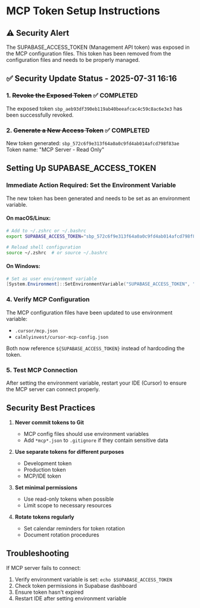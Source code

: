 # MCP Token Setup Instructions

## ⚠️ Security Alert

The SUPABASE_ACCESS_TOKEN (Management API token) was exposed in the MCP configuration files. This token has been removed from the configuration files and needs to be properly managed.

## ✅ Security Update Status - 2025-07-31 16:16

### 1. ~~Revoke the Exposed Token~~ ✅ COMPLETED
The exposed token `sbp_aeb93df390eb119ab40beeafcac4c59c8ac6e3e3` has been successfully revoked.

### 2. ~~Generate a New Access Token~~ ✅ COMPLETED
New token generated: `sbp_572c6f9e313f64a0a0c9fd4ab014afcd798f83ae`
Token name: "MCP Server - Read Only"

## Setting Up SUPABASE_ACCESS_TOKEN

### Immediate Action Required: Set the Environment Variable

The new token has been generated and needs to be set as an environment variable.

#### On macOS/Linux:
```bash
# Add to ~/.zshrc or ~/.bashrc
export SUPABASE_ACCESS_TOKEN="sbp_572c6f9e313f64a0a0c9fd4ab014afcd798f83ae"

# Reload shell configuration
source ~/.zshrc  # or source ~/.bashrc
```

#### On Windows:
```powershell
# Set as user environment variable
[System.Environment]::SetEnvironmentVariable("SUPABASE_ACCESS_TOKEN", "sbp_572c6f9e313f64a0a0c9fd4ab014afcd798f83ae", "User")
```

### 4. Verify MCP Configuration

The MCP configuration files have been updated to use environment variable:
- `.cursor/mcp.json`
- `calmlyinvest/cursor-mcp-config.json`

Both now reference `${SUPABASE_ACCESS_TOKEN}` instead of hardcoding the token.

### 5. Test MCP Connection

After setting the environment variable, restart your IDE (Cursor) to ensure the MCP server can connect properly.

## Security Best Practices

1. **Never commit tokens to Git**
   - MCP config files should use environment variables
   - Add `*mcp*.json` to `.gitignore` if they contain sensitive data

2. **Use separate tokens for different purposes**
   - Development token
   - Production token
   - MCP/IDE token

3. **Set minimal permissions**
   - Use read-only tokens when possible
   - Limit scope to necessary resources

4. **Rotate tokens regularly**
   - Set calendar reminders for token rotation
   - Document rotation procedures

## Troubleshooting

If MCP server fails to connect:
1. Verify environment variable is set: `echo $SUPABASE_ACCESS_TOKEN`
2. Check token permissions in Supabase dashboard
3. Ensure token hasn't expired
4. Restart IDE after setting environment variable